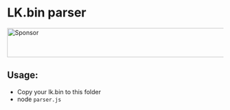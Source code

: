 # LK.bin parser

<a target='_blank' rel='nofollow' href='https://app.codesponsor.io/link/aH8TwSzvuyDZ2AxVx9dQWCp6/Creeplays/LK.BIN-Parser'>
  <img alt='Sponsor' width='888' height='68' src='https://app.codesponsor.io/embed/aH8TwSzvuyDZ2AxVx9dQWCp6/Creeplays/LK.BIN-Parser.svg' />
</a>

## Usage:
 - Copy your lk.bin to this folder
 - node `parser.js`
